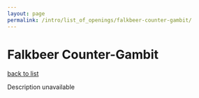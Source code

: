 ```yaml
---
layout: page
permalink: /intro/list_of_openings/falkbeer-counter-gambit/
---
```


# Falkbeer Counter-Gambit

[back to list](../../list_of_openings)

Description unavailable
